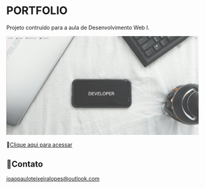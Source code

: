 # PORTFOLIO

Projeto contruído para a aula de Desenvolvimento Web I.

![preview](preview.png)

🔗[Clique aqui para acessar](https://joaop-dev.github.io/portfolio/)

## 📧Contato

joaopauloteixeiralopes@outlook.com
